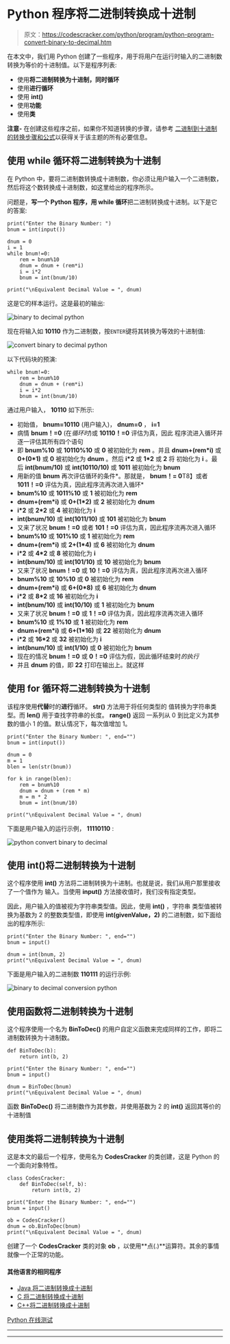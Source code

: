 # Python 程序将二进制转换成十进制

> 原文：<https://codescracker.com/python/program/python-program-convert-binary-to-decimal.htm>

在本文中，我们用 Python 创建了一些程序，用于将用户在运行时输入的二进制数转换为等价的十进制值。以下是程序列表:

*   使用**将二进制转换为十进制，同时循环**
*   使用**进行循环**
*   使用 **int()**
*   使用**功能**
*   使用**类**

**注意-** 在创建这些程序之前，如果你不知道转换的步骤，请参考 [二进制到十进制的转换步骤和公式](/computer-fundamental/binary-to-decimal.htm)以获得关于该主题的所有必要信息。

## 使用 while 循环将二进制转换为十进制

在 Python 中，要将二进制数转换成十进制数，你必须让用户输入一个二进制数，然后将这个数转换成十进制数，如这里给出的程序所示。

问题是，**写一个 Python 程序，用 while 循环**把二进制转换成十进制。以下是它的答案:

```
print("Enter the Binary Number: ")
bnum = int(input())

dnum = 0
i = 1
while bnum!=0:
    rem = bnum%10
    dnum = dnum + (rem*i)
    i = i*2
    bnum = int(bnum/10)

print("\nEquivalent Decimal Value = ", dnum)
```

这是它的样本运行。这是最初的输出:

![binary to decimal python](img/1e3bc9fa4005f91669c9edf0dc123c2c.png)

现在将输入如 **10110** 作为二进制数，按`ENTER`键将其转换为等效的十进制值:

![convert binary to decimal python](img/40e26d4809d8bbfcd4cc5c50c25c01e2.png)

以下代码块的预演:

```
while bnum!=0:
    rem = bnum%10
    dnum = dnum + (rem*i)
    i = i*2
    bnum = int(bnum/10)
```

通过用户输入， **10110** 如下所示:

*   初始值， **bnum=10110** (用户输入)， **dnum=0** ， **i=1**
*   病情 **bnum！=0** (在*循环时*)或 **10110！=0** 评估为真，因此 程序流进入循环并逐一评估其所有四个语句
*   即 **bnum%10** 或 **10110%10** 或 **0** 被初始化为 **rem** 。并且 **dnum+(rem*i)** 或 **0+(0*1)** 或 **0** 被初始化为 **dnum** 。然后 **i*2** 或 **1*2** 或 **2** 将 初始化为 **i** 。最后 **int(bnum/10)** 或 **int(10110/10)** 或 **1011** 被初始化为 **bnum**
*   用新的值 **bnum** 再次评估循环的条件*。那就是， **bnum！= 0**T8】或者 **1011！=0** 评估为真，因此程序流再次进入循环*
*   **bnum%10** 或 **1011%10** 或 **1** 被初始化为 **rem**
*   **dnum+(rem*i)** 或 **0+(1*2)** 或 **2** 被初始化为 **dnum**
*   **i*2** 或 **2*2** 或 **4** 被初始化为 **i**
*   **int(bnum/10)** 或 **int(1011/10)** 或 **101** 被初始化为 **bnum**
*   又来了状况 **bnum！=0** 或者 **101！=0** 评估为真，因此程序流再次进入循环
*   **bnum%10** 或 **101%10** 或 **1** 被初始化为 **rem**
*   **dnum+(rem*i)** 或 **2+(1*4)** 或 **6** 被初始化为 **dnum**
*   **i*2** 或 **4*2** 或 **8** 被初始化为 **i**
*   **int(bnum/10)** 或 **int(101/10)** 或 **10** 被初始化为 **bnum**
*   又来了状况 **bnum！=0** 或 **10！=0** 评估为真，因此程序流再次进入循环
*   **bnum%10** 或 **10%10** 或 **0** 被初始化为 **rem**
*   **dnum+(rem*i)** 或 **6+(0*8)** 或 **6** 被初始化为 **dnum**
*   **i*2** 或 **8*2** 或 **16** 被初始化为 **i**
*   **int(bnum/10)** 或 **int(10/10)** 或 **1** 被初始化为 **bnum**
*   又来了状况 **bnum！=0** 或 **1！=0** 评估为真，因此程序流再次进入循环
*   **bnum%10** 或 **1%10** 或 **1** 被初始化为 **rem**
*   **dnum+(rem*i)** 或 **6+(1*16)** 或 **22** 被初始化为 **dnum**
*   **i*2** 或 **16*2** 或 **32** 被初始化为 **i**
*   **int(bnum/10)** 或 **int(1/10)** 或 **0** 被初始化为 **bnum**
*   现在的情况 **bnum！=0** 或 **0！=0** 评估为假，因此循环结束时*的执行*
*   并且 **dnum** 的值，即 **22** 打印在输出上。就这样

## 使用 for 循环将二进制转换为十进制

该程序使用**代替**时的**进行**循环。 **str()** 方法用于将任何类型的 值转换为字符串类型。而 **len()** 用于查找字符串的长度。 **range()** 返回 一系列从 0 到比定义为其参数的值小 1 的值。默认情况下，每次值增加 1。

```
print("Enter the Binary Number: ", end="")
bnum = int(input())

dnum = 0
m = 1
blen = len(str(bnum))

for k in range(blen):
    rem = bnum%10
    dnum = dnum + (rem * m)
    m = m * 2
    bnum = int(bnum/10)

print("\nEquivalent Decimal Value = ", dnum)
```

下面是用户输入的运行示例， **11110110** :

![python convert binary to decimal](img/d477124b253cca409edb65c38e96c2da.png)

## 使用 int()将二进制转换为十进制

这个程序使用 **int()** 方法将二进制转换为十进制。也就是说，我们从用户那里接收了一个值作为 输入。当使用 **input()** 方法接收值时，我们没有指定类型。

因此，用户输入的值被视为字符串类型值。因此，使用 **int()** ，字符串 类型值被转换为基数为 2 的整数类型值，即使用 **int(givenValue，2)** 的二进制数，如下面给出的程序所示:

```
print("Enter the Binary Number: ", end="")
bnum = input()

dnum = int(bnum, 2)
print("\nEquivalent Decimal Value = ", dnum)
```

下面是用户输入的二进制数 **110111** 的运行示例:

![binary to decimal conversion python](img/b64c98a0568367bfaca9ddff577f98a5.png)

## 使用函数将二进制转换为十进制

这个程序使用一个名为 **BinToDec()** 的用户自定义函数来完成同样的工作，即将二进制数转换为十进制数。

```
def BinToDec(b):
    return int(b, 2)

print("Enter the Binary Number: ", end="")
bnum = input()

dnum = BinToDec(bnum)
print("\nEquivalent Decimal Value = ", dnum)
```

函数 **BinToDec()** 将二进制数作为其参数，并使用基数为 2 的 **int()** 返回其等价的十进制值

## 使用类将二进制转换为十进制

这是本文的最后一个程序，使用名为 **CodesCracker** 的类创建，这是 Python 的一个面向对象特性。

```
class CodesCracker:
    def BinToDec(self, b):
        return int(b, 2)

print("Enter the Binary Number: ", end="")
bnum = input()

ob = CodesCracker()
dnum = ob.BinToDec(bnum)
print("\nEquivalent Decimal Value = ", dnum)
```

创建了一个 **CodesCracker** 类的对象 **ob** ，以使用**点(.)**运算符。其余的事情就像一个正常的功能。

#### 其他语言的相同程序

*   [Java 将二进制转换成十进制](/java/program/java-program-convert-binary-to-decimal.htm)
*   [C 将二进制转换成十进制](/c/program/c-program-convert-binary-to-decimal.htm)
*   [C++将二进制转换成十进制](/cpp/program/cpp-program-convert-binary-to-decimal.htm)

[Python 在线测试](/exam/showtest.php?subid=10)

* * *

* * *